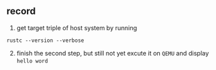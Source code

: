 ## record

1. get target triple of host system by running
```ssh
rustc --version --verbose
```

2. finish the second step, but still not yet excute it on `QEMU` and display `hello word` 
